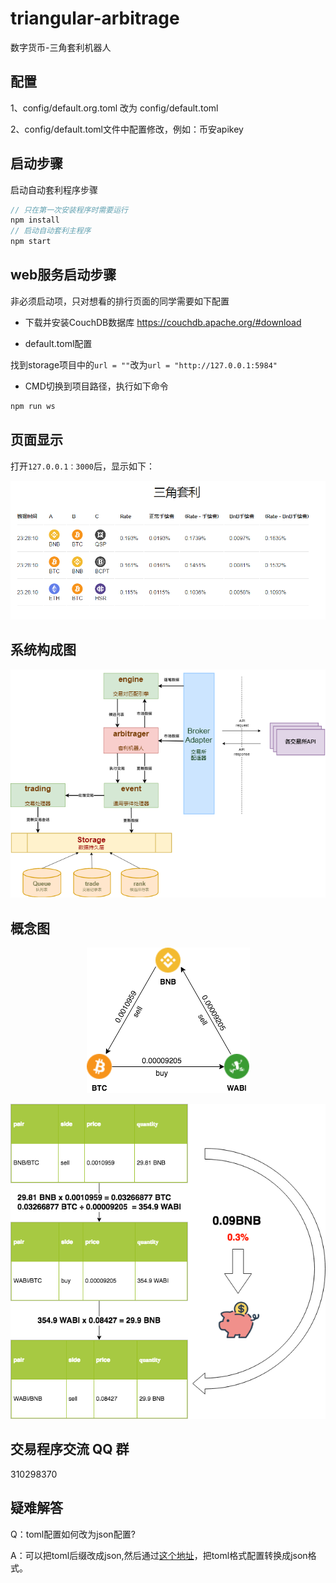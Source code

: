 # triangular-arbitrage
数字货币-三角套利机器人


## 配置
1、config/default.org.toml 改为 config/default.toml

2、config/default.toml文件中配置修改，例如：币安apikey

## 启动步骤
启动自动套利程序步骤

```js
// 只在第一次安装程序时需要运行
npm install
// 启动自动套利主程序
npm start
```

## web服务启动步骤

非必须启动项，只对想看的排行页面的同学需要如下配置

- 下载并安装CouchDB数据库
https://couchdb.apache.org/#download

- default.toml配置

找到storage项目中的`url = ""`改为`url = "http://127.0.0.1:5984"`

- CMD切换到项目路径，执行如下命令
```js
npm run ws
```

## 页面显示
打开`127.0.0.1：3000`后，显示如下：
<p align="center"><img src="assets/webui.png"></p>

## 系统构成图
<p align="center"><img src="assets/diagram.png"></p>

## 概念图
<p align="center"><img src="assets/ta-chart.png"></p>
<p align="center"><img src="assets/a-b-c.png"></p>

## 交易程序交流 QQ 群
310298370

## 疑难解答

Q：toml配置如何改为json配置?

A：可以把toml后缀改成json,然后通过[这个地址](https://toml-to-json.matiaskorhonen.fi/)，把toml格式配置转换成json格式。

